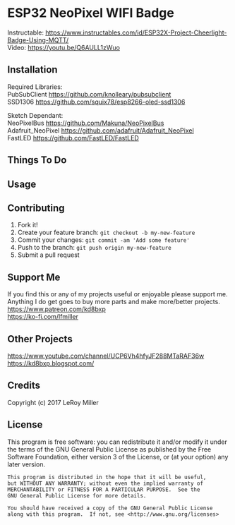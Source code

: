 # ESP32 NeoPixel WIFI Badge

Instructable: https://www.instructables.com/id/ESP32X-Project-Cheerlight-Badge-Using-MQTT/  
Video: https://youtu.be/Q6AULL1zWuo  

## Installation
  
Required Libraries:  
PubSubClient https://github.com/knolleary/pubsubclient  
SSD1306 https://github.com/squix78/esp8266-oled-ssd1306  
  
Sketch Dependant:  
NeoPixelBus https://github.com/Makuna/NeoPixelBus  
Adafruit_NeoPixel https://github.com/adafruit/Adafruit_NeoPixel  
FastLED https://github.com/FastLED/FastLED  

## Things To Do

## Usage

## Contributing

1. Fork it!
2. Create your feature branch: `git checkout -b my-new-feature`
3. Commit your changes: `git commit -am 'Add some feature'`
4. Push to the branch: `git push origin my-new-feature`
5. Submit a pull request

## Support Me

If you find this or any of my projects useful or enjoyable please support me.  
Anything I do get goes to buy more parts and make more/better projects.  
https://www.patreon.com/kd8bxp  
https://ko-fi.com/lfmiller  

## Other Projects

https://www.youtube.com/channel/UCP6Vh4hfyJF288MTaRAF36w  
https://kd8bxp.blogspot.com/  


## Credits

Copyright (c) 2017 LeRoy Miller

## License

This program is free software: you can redistribute it and/or modify
    it under the terms of the GNU General Public License as published by
    the Free Software Foundation, either version 3 of the License, or
    (at your option) any later version.

    This program is distributed in the hope that it will be useful,
    but WITHOUT ANY WARRANTY; without even the implied warranty of
    MERCHANTABILITY or FITNESS FOR A PARTICULAR PURPOSE.  See the
    GNU General Public License for more details.

    You should have received a copy of the GNU General Public License
    along with this program.  If not, see <http://www.gnu.org/licenses>
